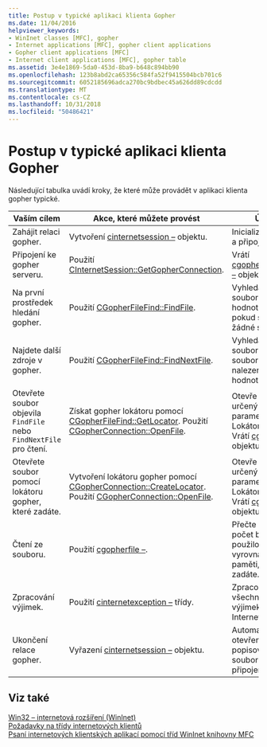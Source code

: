 ```yaml
---
title: Postup v typické aplikaci klienta Gopher
ms.date: 11/04/2016
helpviewer_keywords:
- WinInet classes [MFC], gopher
- Internet applications [MFC], gopher client applications
- Gopher client applications [MFC]
- Internet client applications [MFC], gopher table
ms.assetid: 3e4e1869-5da0-453d-8ba9-b648c894bb90
ms.openlocfilehash: 123b8abd2ca65356c584fa52f9415504bcb701c6
ms.sourcegitcommit: 6052185696adca270bc9bdbec45a626dd89cdcdd
ms.translationtype: MT
ms.contentlocale: cs-CZ
ms.lasthandoff: 10/31/2018
ms.locfileid: "50486421"
---
```

# <a name="steps-in-a-typical-gopher-client-application"></a>Postup v typické aplikaci klienta Gopher

Následující tabulka uvádí kroky, že které může provádět v aplikaci klienta gopher typické.

|Vaším cílem|Akce, které můžete provést|Účinek|
|---------------|----------------------|-------------|
|Zahájit relaci gopher.|Vytvoření [cinternetsession –](../mfc/reference/cinternetsession-class.md) objektu.|Inicializuje WinInet a připojí k serveru.|
|Připojení ke gopher serveru.|Použití [CInternetSession::GetGopherConnection](../mfc/reference/cinternetsession-class.md#getgopherconnection).|Vrátí [cgopherconnection –](../mfc/reference/cgopherconnection-class.md) objektu.|
|Na první prostředek hledání gopher.|Použití [CGopherFileFind::FindFile](../mfc/reference/cgopherfilefind-class.md#findfile).|Vyhledá první soubor. Vrátí hodnotu FALSE, pokud se nenajdou žádné soubory.|
|Najdete další zdroje v gopher.|Použití [CGopherFileFind::FindNextFile](../mfc/reference/cgopherfilefind-class.md#findnextfile).|Vyhledá další soubor. Pokud soubor není nalezen, vrátí hodnotu FALSE.|
|Otevřete soubor objevila `FindFile` nebo `FindNextFile` pro čtení.|Získat gopher lokátoru pomocí [CGopherFileFind::GetLocator](../mfc/reference/cgopherfilefind-class.md#getlocator). Použití [CGopherConnection::OpenFile](../mfc/reference/cgopherconnection-class.md#openfile).|Otevře se soubor určený parametrem Lokátor. `OpenFile` Vrátí [cgopherfile –](../mfc/reference/cgopherfile-class.md) objektu.|
|Otevřete soubor pomocí lokátoru gopher, které zadáte.|Vytvoření lokátoru gopher pomocí [CGopherConnection::CreateLocator](../mfc/reference/cgopherconnection-class.md#createlocator). Použití [CGopherConnection::OpenFile](../mfc/reference/cgopherconnection-class.md#openfile).|Otevře se soubor určený parametrem Lokátor. `OpenFile` Vrátí [cgopherfile –](../mfc/reference/cgopherfile-class.md) objektu.|
|Čtení ze souboru.|Použití [cgopherfile –](../mfc/reference/cgopherfile-class.md).|Přečte zadaný počet bajtů, použilo vyrovnávací paměti, které zadáte.|
|Zpracování výjimek.|Použití [cinternetexception –](../mfc/reference/cinternetexception-class.md) třídy.|Zpracovává všechny typy výjimek common Internet.|
|Ukončení relace gopher.|Vyřazení [cinternetsession –](../mfc/reference/cinternetsession-class.md) objektu.|Automaticky vyčistí otevřené popisovače souborů a připojení.|

## <a name="see-also"></a>Viz také

[Win32 – internetová rozšíření (WinInet)](../mfc/win32-internet-extensions-wininet.md)<br/>
[Požadavky na třídy internetových klientů](../mfc/prerequisites-for-internet-client-classes.md)<br/>
[Psaní internetových klientských aplikací pomocí tříd WinInet knihovny MFC](../mfc/writing-an-internet-client-application-using-mfc-wininet-classes.md)
